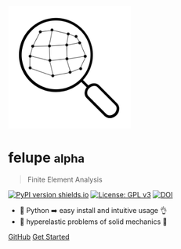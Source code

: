 <img src="images/felupe_logo.png" width="250px"/>

# felupe <small>alpha</small>

> Finite Element Analysis

[![PyPI version shields.io](https://img.shields.io/pypi/v/felupe.svg)](https://pypi.python.org/pypi/felupe/) [![License: GPL v3](https://img.shields.io/badge/License-GPLv3-blue.svg)](https://www.gnu.org/licenses/gpl-3.0) [![DOI](https://zenodo.org/badge/360657894.svg)](https://zenodo.org/badge/latestdoi/360657894)

- :100: Python :arrow_right: easy install and intuitive usage :ok_hand:
- :steam_locomotive: hyperelastic problems of solid mechanics :page_with_curl:

[GitHub](https://github.com/adtzlr/felupe)
[Get Started](#felupe)
